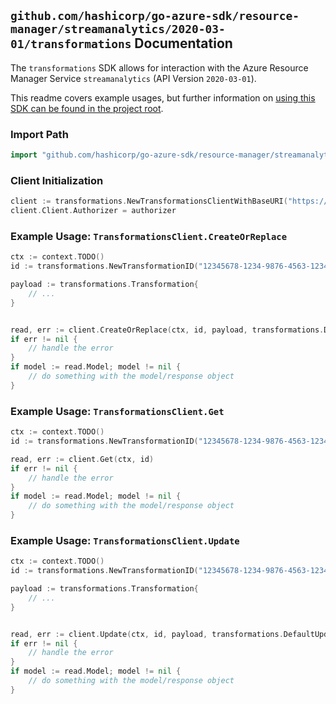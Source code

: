 
## `github.com/hashicorp/go-azure-sdk/resource-manager/streamanalytics/2020-03-01/transformations` Documentation

The `transformations` SDK allows for interaction with the Azure Resource Manager Service `streamanalytics` (API Version `2020-03-01`).

This readme covers example usages, but further information on [using this SDK can be found in the project root](https://github.com/hashicorp/go-azure-sdk/tree/main/docs).

### Import Path

```go
import "github.com/hashicorp/go-azure-sdk/resource-manager/streamanalytics/2020-03-01/transformations"
```


### Client Initialization

```go
client := transformations.NewTransformationsClientWithBaseURI("https://management.azure.com")
client.Client.Authorizer = authorizer
```


### Example Usage: `TransformationsClient.CreateOrReplace`

```go
ctx := context.TODO()
id := transformations.NewTransformationID("12345678-1234-9876-4563-123456789012", "example-resource-group", "streamingJobValue", "transformationValue")

payload := transformations.Transformation{
	// ...
}


read, err := client.CreateOrReplace(ctx, id, payload, transformations.DefaultCreateOrReplaceOperationOptions())
if err != nil {
	// handle the error
}
if model := read.Model; model != nil {
	// do something with the model/response object
}
```


### Example Usage: `TransformationsClient.Get`

```go
ctx := context.TODO()
id := transformations.NewTransformationID("12345678-1234-9876-4563-123456789012", "example-resource-group", "streamingJobValue", "transformationValue")

read, err := client.Get(ctx, id)
if err != nil {
	// handle the error
}
if model := read.Model; model != nil {
	// do something with the model/response object
}
```


### Example Usage: `TransformationsClient.Update`

```go
ctx := context.TODO()
id := transformations.NewTransformationID("12345678-1234-9876-4563-123456789012", "example-resource-group", "streamingJobValue", "transformationValue")

payload := transformations.Transformation{
	// ...
}


read, err := client.Update(ctx, id, payload, transformations.DefaultUpdateOperationOptions())
if err != nil {
	// handle the error
}
if model := read.Model; model != nil {
	// do something with the model/response object
}
```
